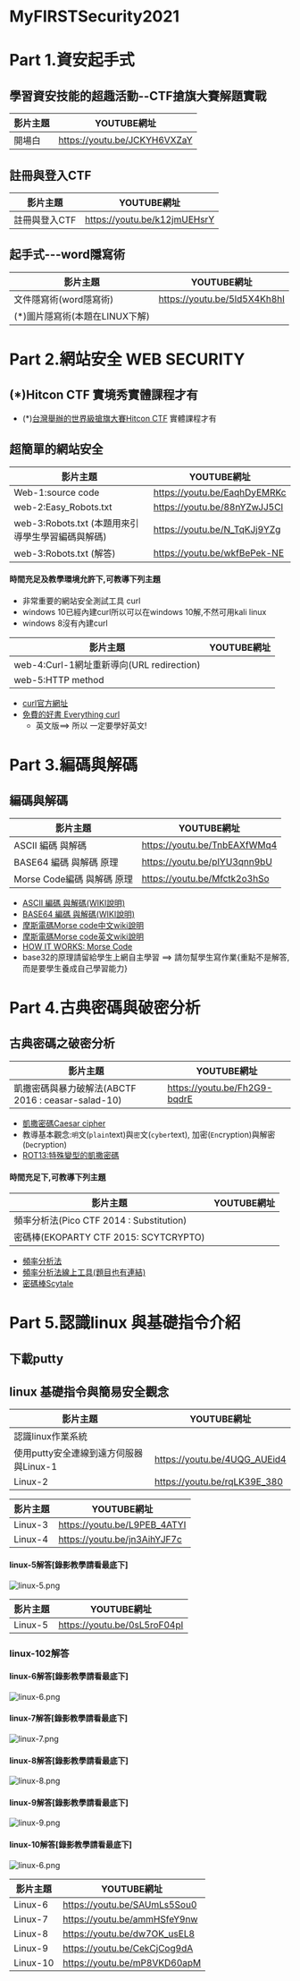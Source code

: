 # MyFIRSTSecurity2021


# Part 1.資安起手式

## 學習資安技能的超趣活動--CTF搶旗大賽解題實戰
| 影片主題 |  YOUTUBE網址  |
|-----| -------|
|開場白  | https://youtu.be/JCKYH6VXZaY  |

## 註冊與登入CTF
| 影片主題 |  YOUTUBE網址  |
|-----| -------|
| 註冊與登入CTF | https://youtu.be/k12jmUEHsrY  |

## 起手式---word隱寫術
| 影片主題 |  YOUTUBE網址  |
|-----| -------|
| 文件隱寫術(word隱寫術) | https://youtu.be/5ld5X4Kh8hI  |
|(*)圖片隱寫術(本題在LINUX下解) |   |

# Part 2.網站安全 WEB SECURITY
## (*)Hitcon CTF 實境秀實體課程才有
- (*)[台灣舉辦的世界級搶旗大賽Hitcon CTF](https://ctf2017.hitcon.org/) 實體課程才有

## 超簡單的網站安全

| 影片主題 |  YOUTUBE網址  |
|-----| -------|
|Web-1:source code  | https://youtu.be/EaqhDyEMRKc  |
|web-2:Easy_Robots.txt  | https://youtu.be/88nYZwJJ5CI  |
|web-3:Robots.txt (本題用來引導學生學習編碼與解碼) | https://youtu.be/N_TqKJj9YZg  |
|web-3:Robots.txt (解答) | https://youtu.be/wkfBePek-NE  |


#### 時間充足及教學環境允許下,可教導下列主題

- 非常重要的網站安全測試工具 curl
- windows 10已經內建curl所以可以在windows 10解,不然可用kali linux
- windows 8沒有內建curl

| 影片主題 |  YOUTUBE網址  |
|-----| -------|
|web-4:Curl-1網址重新導向(URL redirection) |   |
|web-5:HTTP method |   |

- [curl官方網址](https://curl.se/)
- [免費的好書 Everything curl ](https://everything.curl.dev/)
  - 英文版==> 所以 一定要學好英文!


# Part 3.編碼與解碼
## 編碼與解碼
| 影片主題 |  YOUTUBE網址  |
|-----| -------|
| ASCII 編碼 與解碼 | https://youtu.be/TnbEAXfWMq4  |
| BASE64 編碼 與解碼 原理 | https://youtu.be/pIYU3qnn9bU  |
| Morse Code編碼 與解碼 原理  | https://youtu.be/Mfctk2o3hSo  |

- [ASCII 編碼 與解碼(WIKI說明)](https://zh.wikipedia.org/wiki/ASCII)
- [BASE64 編碼 與解碼(WIKI說明)](https://zh.wikipedia.org/wiki/Base64)
- [摩斯電碼Morse code中文wiki說明](https://zh.wikipedia.org/wiki/%E6%91%A9%E5%B0%94%E6%96%AF%E7%94%B5%E7%A0%81)
- [摩斯電碼Morse code英文wiki說明](https://en.wikipedia.org/wiki/Morse_code)
- [HOW IT WORKS: Morse Code](https://www.youtube.com/watch?v=xsDk5_bktFo)
- base32的原理請留給學生上網自主學習 ==> 請勿幫學生寫作業{重點不是解答,而是要學生養成自己學習能力}

# Part 4.古典密碼與破密分析

## 古典密碼之破密分析
| 影片主題 |  YOUTUBE網址  |
|-----| -------|
| 凱撒密碼與暴力破解法(ABCTF 2016 : ceasar-salad-10)| https://youtu.be/Fh2G9-bqdrE  |

- [凱撒密碼Caesar cipher](https://zh.wikipedia.org/wiki/%E5%87%B1%E6%92%92%E5%AF%86%E7%A2%BC)
- 教導基本觀念:`明`文(`plain`text)與`密`文(`cyber`text), 加密(`En`cryption)與解密(`De`cryption)
- [ROT13:特殊變型的凱撒密碼](https://zh.wikipedia.org/wiki/ROT13)

#### 時間充足下,可教導下列主題

| 影片主題 |  YOUTUBE網址  |
|-----| -------|
| 頻率分析法(Pico CTF 2014 : Substitution)|   |
| 密碼棒(EKOPARTY CTF 2015: SCYTCRYPTO) |   |

- [頻率分析法](https://zh.wikipedia.org/wiki/%E9%A2%91%E7%8E%87%E5%88%86%E6%9E%90)
- [頻率分析法線上工具(題目也有連結)](https://quipqiup.com/)
- [密碼棒Scytale](https://zh.wikipedia.org/wiki/%E5%AF%86%E7%A2%BC%E6%A3%92)

# Part 5.認識linux 與基礎指令介紹
## 下載putty

## linux 基礎指令與簡易安全觀念
| 影片主題 |  YOUTUBE網址  |
|-----| -------|
| 認識linux作業系統 |   |
| 使用putty安全連線到遠方伺服器與Linux-1|https://youtu.be/4UQG_AUEid4 |
| Linux-2 | https://youtu.be/rqLK39E_380  |

| 影片主題 |  YOUTUBE網址  |
|-----| -------|
| Linux-3 | https://youtu.be/L9PEB_4ATYI  |
| Linux-4 | https://youtu.be/jn3AihYJF7c  |


#### linux-5解答[錄影教學請看最底下]

![linux-5.png](linux-5.png)

| 影片主題 |  YOUTUBE網址  |
|-----| -------|
| Linux-5| https://youtu.be/0sL5roF04pI  |





### linux-102解答

#### linux-6解答[錄影教學請看最底下]

![linux-6.png](linux-6.png)

#### linux-7解答[錄影教學請看最底下]

![linux-7.png](linux-7.png)

#### linux-8解答[錄影教學請看最底下]

![linux-8.png](linux-8.png)

#### linux-9解答[錄影教學請看最底下]

![linux-9.png](linux-9.png)

#### linux-10解答[錄影教學請看最底下]

![linux-6.png](linux-10.png)

| 影片主題 |  YOUTUBE網址  |
|-----| -------|
| Linux-6| https://youtu.be/SAUmLs5Sou0  |
| Linux-7|https://youtu.be/ammHSfeY9nw   |
| Linux-8| https://youtu.be/dw7OK_usEL8  |
| Linux-9| https://youtu.be/CekCjCog9dA  |
| Linux-10| https://youtu.be/mP8VKD60apM  |


